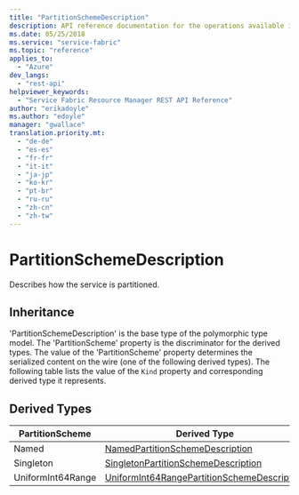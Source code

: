 ```yaml
---
title: "PartitionSchemeDescription"
description: API reference documentation for the operations available in the PartitionSchemeDescription REST API.
ms.date: 05/25/2018
ms.service: "service-fabric"
ms.topic: "reference"
applies_to: 
  - "Azure"
dev_langs: 
  - "rest-api"
helpviewer_keywords: 
  - "Service Fabric Resource Manager REST API Reference"
author: "erikadoyle"
ms.author: "edoyle"
manager: "gwallace"
translation.priority.mt: 
  - "de-de"
  - "es-es"
  - "fr-fr"
  - "it-it"
  - "ja-jp"
  - "ko-kr"
  - "pt-br"
  - "ru-ru"
  - "zh-cn"
  - "zh-tw"
---
```

# PartitionSchemeDescription

Describes how the service is partitioned.
## Inheritance

'PartitionSchemeDescription' is the base type of the polymorphic type model. The 'PartitionScheme' property is the discriminator for the derived types. 
The value of the 'PartitionScheme' property determines the serialized content on the wire (one of the following derived types). 
The following table lists the value of the `Kind` property and corresponding derived type it represents.
## Derived Types

| PartitionScheme | Derived Type |
| --- | --- | 
| Named | [NamedPartitionSchemeDescription](sfrp-2017-07-01-preview-model-namedpartitionschemedescription.md) |
| Singleton | [SingletonPartitionSchemeDescription](sfrp-2017-07-01-preview-model-singletonpartitionschemedescription.md) |
| UniformInt64Range | [UniformInt64RangePartitionSchemeDescription](sfrp-2017-07-01-preview-model-uniformint64rangepartitionschemedescription.md) |

